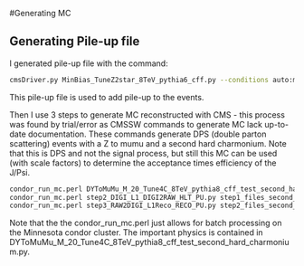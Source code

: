 #Generating MC

## Generating Pile-up file
I generated pile-up file with the command:
```bash
cmsDriver.py MinBias_TuneZ2star_8TeV_pythia6_cff.py --conditions auto:mc -n 10000 --eventcontent RAWSIM --step GEN,SIM --datatier GEN-SIM --beamspot Realistic8TeVCollision --fileout file:/data/whybee0a/user/turkewitz_2/test/turkewitz/minbias_pileup8.root
```
This pile-up file is used to add pile-up to the events.

Then I use 3 steps to generate MC reconstructed with CMS - this process was found by trial/error as CMSSW commands to generate MC lack up-to-date documentation. These commands generate DPS (double parton scattering) events with a Z to mumu and a second hard charmonium. Note that this is DPS and not the signal process, but still this MC can be used (with scale factors) to determine the acceptance times efficiency of the J/Psi. 
```bash
condor_run_mc.perl DYToMuMu_M_20_Tune4C_8TeV_pythia8_cff_test_second_hard_charmonium.py count2.txt --batch=1 --jobname=jpsi_mc_pythia8_Test5_second_hard
condor_run_mc.perl step2_DIGI_L1_DIGI2RAW_HLT_PU.py step1_files_second_hard_test5.txt --batch=1 --jobname=jpsi_mc_pythia8_Test5_second_hard_step2_b
condor_run_mc.perl step3_RAW2DIGI_L1Reco_RECO_PU.py step2_files_second_hard_test5_b.txt --batch=1 --jobname=jpsi_mc_pythia8_Test5_step3_b
```
Note that the the condor_run_mc.perl just allows for batch processing on the Minnesota condor cluster. The important physics is contained in DYToMuMu_M_20_Tune4C_8TeV_pythia8_cff_test_second_hard_charmonium.py.

